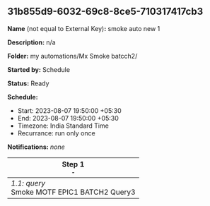 ## 31b855d9-6032-69c8-8ce5-710317417cb3

**Name** (not equal to External Key)**:** smoke auto new 1

**Description:** n/a

**Folder:** my automations/Mx Smoke batcch2/

**Started by:** Schedule

**Status:** Ready

**Schedule:**

* Start: 2023-08-07 19:50:00 +05:30
* End: 2023-08-07 19:50:00 +05:30
* Timezone: India Standard Time
* Recurrance: run only once

**Notifications:** _none_


| Step 1<br>_<small>-</small>_ |
| --- |
| _1.1: query_<br>Smoke MOTF EPIC1 BATCH2 Query3 |
